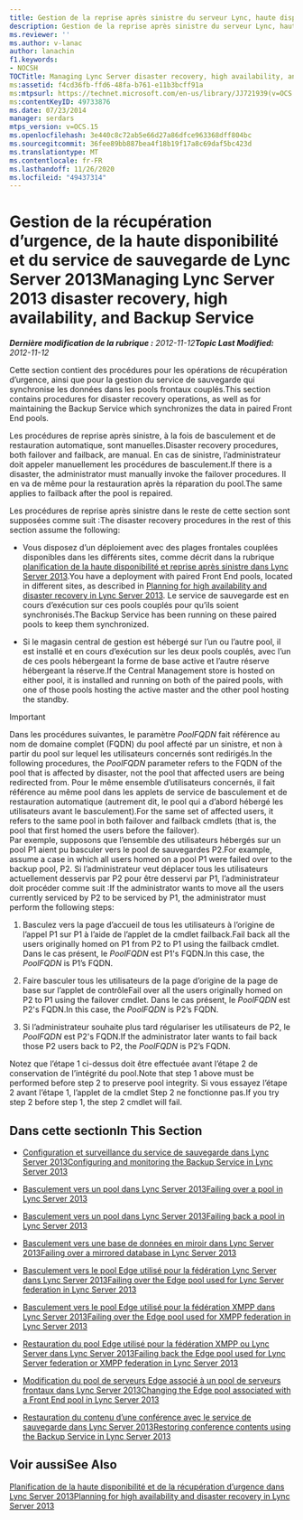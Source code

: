 ```yaml
---
title: Gestion de la reprise après sinistre du serveur Lync, haute disponibilité et service de sauvegarde
description: Gestion de la reprise après sinistre du serveur Lync, haute disponibilité et service de sauvegarde.
ms.reviewer: ''
ms.author: v-lanac
author: lanachin
f1.keywords:
- NOCSH
TOCTitle: Managing Lync Server disaster recovery, high availability, and Backup Service
ms:assetid: f4cd36fb-ffd6-48fa-b761-e11b3bcff91a
ms:mtpsurl: https://technet.microsoft.com/en-us/library/JJ721939(v=OCS.15)
ms:contentKeyID: 49733876
ms.date: 07/23/2014
manager: serdars
mtps_version: v=OCS.15
ms.openlocfilehash: 3e440c8c72ab5e66d27a86dfce963368dff804bc
ms.sourcegitcommit: 36fee89bb887bea4f18b19f17a8c69daf5bc423d
ms.translationtype: MT
ms.contentlocale: fr-FR
ms.lasthandoff: 11/26/2020
ms.locfileid: "49437314"
---
```

# <a name="managing-lync-server-2013-disaster-recovery-high-availability-and-backup-service"></a><span data-ttu-id="96d29-103">Gestion de la récupération d’urgence, de la haute disponibilité et du service de sauvegarde de Lync Server 2013</span><span class="sxs-lookup"><span data-stu-id="96d29-103">Managing Lync Server 2013 disaster recovery, high availability, and Backup Service</span></span>

<div data-xmlns="http://www.w3.org/1999/xhtml">

<div class="topic" data-xmlns="http://www.w3.org/1999/xhtml" data-msxsl="urn:schemas-microsoft-com:xslt" data-cs="https://msdn.microsoft.com/">

<div data-asp="https://msdn2.microsoft.com/asp">



</div>

<div id="mainSection">

<div id="mainBody"><span data-ttu-id="96d29-104">

<span> </span></span><span class="sxs-lookup"><span data-stu-id="96d29-104">

<span> </span></span></span>

<span data-ttu-id="96d29-105">_**Dernière modification de la rubrique :** 2012-11-12_</span><span class="sxs-lookup"><span data-stu-id="96d29-105">_**Topic Last Modified:** 2012-11-12_</span></span>

<span data-ttu-id="96d29-106">Cette section contient des procédures pour les opérations de récupération d’urgence, ainsi que pour la gestion du service de sauvegarde qui synchronise les données dans les pools frontaux couplés.</span><span class="sxs-lookup"><span data-stu-id="96d29-106">This section contains procedures for disaster recovery operations, as well as for maintaining the Backup Service which synchronizes the data in paired Front End pools.</span></span>

<span data-ttu-id="96d29-107">Les procédures de reprise après sinistre, à la fois de basculement et de restauration automatique, sont manuelles.</span><span class="sxs-lookup"><span data-stu-id="96d29-107">Disaster recovery procedures, both failover and failback, are manual.</span></span> <span data-ttu-id="96d29-108">En cas de sinistre, l’administrateur doit appeler manuellement les procédures de basculement.</span><span class="sxs-lookup"><span data-stu-id="96d29-108">If there is a disaster, the administrator must manually invoke the failover procedures.</span></span> <span data-ttu-id="96d29-109">Il en va de même pour la restauration après la réparation du pool.</span><span class="sxs-lookup"><span data-stu-id="96d29-109">The same applies to failback after the pool is repaired.</span></span>

<span data-ttu-id="96d29-110">Les procédures de reprise après sinistre dans le reste de cette section sont supposées comme suit :</span><span class="sxs-lookup"><span data-stu-id="96d29-110">The disaster recovery procedures in the rest of this section assume the following:</span></span>

  - <span data-ttu-id="96d29-111">Vous disposez d’un déploiement avec des plages frontales couplées disponibles dans les différents sites, comme décrit dans la rubrique [planification de la haute disponibilité et reprise après sinistre dans Lync Server 2013](lync-server-2013-planning-for-high-availability-and-disaster-recovery.md).</span><span class="sxs-lookup"><span data-stu-id="96d29-111">You have a deployment with paired Front End pools, located in different sites, as described in [Planning for high availability and disaster recovery in Lync Server 2013](lync-server-2013-planning-for-high-availability-and-disaster-recovery.md).</span></span> <span data-ttu-id="96d29-112">Le service de sauvegarde est en cours d’exécution sur ces pools couplés pour qu’ils soient synchronisés.</span><span class="sxs-lookup"><span data-stu-id="96d29-112">The Backup Service has been running on these paired pools to keep them synchronized.</span></span>

  - <span data-ttu-id="96d29-113">Si le magasin central de gestion est hébergé sur l’un ou l’autre pool, il est installé et en cours d’exécution sur les deux pools couplés, avec l’un de ces pools hébergeant la forme de base active et l’autre réserve hébergeant la réserve.</span><span class="sxs-lookup"><span data-stu-id="96d29-113">If the Central Management store is hosted on either pool, it is installed and running on both of the paired pools, with one of those pools hosting the active master and the other pool hosting the standby.</span></span>

<div>


> [!IMPORTANT]
> <span data-ttu-id="96d29-114">Dans les procédures suivantes, le paramètre <EM>PoolFQDN</EM> fait référence au nom de domaine complet (FQDN) du pool affecté par un sinistre, et non à partir du pool sur lequel les utilisateurs concernés sont redirigés.</span><span class="sxs-lookup"><span data-stu-id="96d29-114">In the following procedures, the <EM>PoolFQDN</EM> parameter refers to the FQDN of the pool that is affected by disaster, not the pool that affected users are being redirected from.</span></span> <span data-ttu-id="96d29-115">Pour le même ensemble d’utilisateurs concernés, il fait référence au même pool dans les applets de service de basculement et de restauration automatique (autrement dit, le pool qui a d’abord hébergé les utilisateurs avant le basculement).</span><span class="sxs-lookup"><span data-stu-id="96d29-115">For the same set of affected users, it refers to the same pool in both failover and failback cmdlets (that is, the pool that first homed the users before the failover).</span></span><BR><span data-ttu-id="96d29-116">Par exemple, supposons que l’ensemble des utilisateurs hébergés sur un pool P1 aient pu basculer vers le pool de sauvegardes P2.</span><span class="sxs-lookup"><span data-stu-id="96d29-116">For example, assume a case in which all users homed on a pool P1 were failed over to the backup pool, P2.</span></span> <span data-ttu-id="96d29-117">Si l’administrateur veut déplacer tous les utilisateurs actuellement desservis par P2 pour être desservi par P1, l’administrateur doit procéder comme suit :</span><span class="sxs-lookup"><span data-stu-id="96d29-117">If the administrator wants to move all the users currently serviced by P2 to be serviced by P1, the administrator must perform the following steps:</span></span> 
> <OL>
> <LI>
> <P><span data-ttu-id="96d29-118">Basculez vers la page d’accueil de tous les utilisateurs à l’origine de l’appel P1 sur P1 à l’aide de l’applet de la cmdlet failback.</span><span class="sxs-lookup"><span data-stu-id="96d29-118">Fail back all the users originally homed on P1 from P2 to P1 using the failback cmdlet.</span></span> <span data-ttu-id="96d29-119">Dans le cas présent, le <EM>PoolFQDN</EM> est P1's FQDN.</span><span class="sxs-lookup"><span data-stu-id="96d29-119">In this case, the <EM>PoolFQDN</EM> is P1’s FQDN.</span></span></P>
> <LI>
> <P><span data-ttu-id="96d29-120">Faire basculer tous les utilisateurs de la page d’origine de la page de base sur l’applet de contrôle</span><span class="sxs-lookup"><span data-stu-id="96d29-120">Fail over all the users originally homed on P2 to P1 using the failover cmdlet.</span></span> <span data-ttu-id="96d29-121">Dans le cas présent, le <EM>PoolFQDN</EM> est P2's FQDN.</span><span class="sxs-lookup"><span data-stu-id="96d29-121">In this case, the <EM>PoolFQDN</EM> is P2’s FQDN.</span></span></P>
> <LI>
> <P><span data-ttu-id="96d29-122">Si l’administrateur souhaite plus tard régulariser les utilisateurs de P2, le <EM>PoolFQDN</EM> est P2's FQDN.</span><span class="sxs-lookup"><span data-stu-id="96d29-122">If the administrator later wants to fail back those P2 users back to P2, the <EM>PoolFQDN</EM> is P2’s FQDN.</span></span></P></LI></OL><span data-ttu-id="96d29-123">Notez que l’étape 1 ci-dessus doit être effectuée avant l’étape 2 de conservation de l’intégrité du pool.</span><span class="sxs-lookup"><span data-stu-id="96d29-123">Note that step 1 above must be performed before step 2 to preserve pool integrity.</span></span> <span data-ttu-id="96d29-124">Si vous essayez l’étape 2 avant l’étape 1, l’applet de la cmdlet Step 2 ne fonctionne pas.</span><span class="sxs-lookup"><span data-stu-id="96d29-124">If you try step 2 before step 1, the step 2 cmdlet will fail.</span></span>



</div>

<div>

## <a name="in-this-section"></a><span data-ttu-id="96d29-125">Dans cette section</span><span class="sxs-lookup"><span data-stu-id="96d29-125">In This Section</span></span>

  - [<span data-ttu-id="96d29-126">Configuration et surveillance du service de sauvegarde dans Lync Server 2013</span><span class="sxs-lookup"><span data-stu-id="96d29-126">Configuring and monitoring the Backup Service in Lync Server 2013</span></span>](lync-server-2013-configuring-and-monitoring-the-backup-service.md)

  - [<span data-ttu-id="96d29-127">Basculement vers un pool dans Lync Server 2013</span><span class="sxs-lookup"><span data-stu-id="96d29-127">Failing over a pool in Lync Server 2013</span></span>](lync-server-2013-failing-over-a-pool.md)

  - [<span data-ttu-id="96d29-128">Basculement vers un pool dans Lync Server 2013</span><span class="sxs-lookup"><span data-stu-id="96d29-128">Failing back a pool in Lync Server 2013</span></span>](lync-server-2013-failing-back-a-pool.md)

  - [<span data-ttu-id="96d29-129">Basculement vers une base de données en miroir dans Lync Server 2013</span><span class="sxs-lookup"><span data-stu-id="96d29-129">Failing over a mirrored database in Lync Server 2013</span></span>](lync-server-2013-failing-over-a-mirrored-database.md)

  - [<span data-ttu-id="96d29-130">Basculement vers le pool Edge utilisé pour la fédération Lync Server dans Lync Server 2013</span><span class="sxs-lookup"><span data-stu-id="96d29-130">Failing over the Edge pool used for Lync Server federation in Lync Server 2013</span></span>](lync-server-2013-failing-over-the-edge-pool-used-for-lync-server-federation.md)

  - [<span data-ttu-id="96d29-131">Basculement vers le pool Edge utilisé pour la fédération XMPP dans Lync Server 2013</span><span class="sxs-lookup"><span data-stu-id="96d29-131">Failing over the Edge pool used for XMPP federation in Lync Server 2013</span></span>](lync-server-2013-failing-over-the-edge-pool-used-for-xmpp-federation.md)

  - [<span data-ttu-id="96d29-132">Restauration du pool Edge utilisé pour la fédération XMPP ou Lync Server dans Lync Server 2013</span><span class="sxs-lookup"><span data-stu-id="96d29-132">Failing back the Edge pool used for Lync Server federation or XMPP federation in Lync Server 2013</span></span>](lync-server-2013-failing-back-the-edge-pool-used-for-lync-server-federation-or-xmpp-federation.md)

  - [<span data-ttu-id="96d29-133">Modification du pool de serveurs Edge associé à un pool de serveurs frontaux dans Lync Server 2013</span><span class="sxs-lookup"><span data-stu-id="96d29-133">Changing the Edge pool associated with a Front End pool in Lync Server 2013</span></span>](lync-server-2013-changing-the-edge-pool-associated-with-a-front-end-pool.md)

  - [<span data-ttu-id="96d29-134">Restauration du contenu d’une conférence avec le service de sauvegarde dans Lync Server 2013</span><span class="sxs-lookup"><span data-stu-id="96d29-134">Restoring conference contents using the Backup Service in Lync Server 2013</span></span>](lync-server-2013-restoring-conference-contents-using-the-backup-service.md)

</div>

<div>

## <a name="see-also"></a><span data-ttu-id="96d29-135">Voir aussi</span><span class="sxs-lookup"><span data-stu-id="96d29-135">See Also</span></span>


[<span data-ttu-id="96d29-136">Planification de la haute disponibilité et de la récupération d’urgence dans Lync Server 2013</span><span class="sxs-lookup"><span data-stu-id="96d29-136">Planning for high availability and disaster recovery in Lync Server 2013</span></span>](lync-server-2013-planning-for-high-availability-and-disaster-recovery.md)  
  

<span data-ttu-id="96d29-137"></div>

</div>

<span> </span>

</div>

</div>

</span><span class="sxs-lookup"><span data-stu-id="96d29-137"></div>

</div>

<span> </span>

</div>

</div>

</span></span></div>


